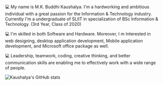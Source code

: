 💻 My name is M.K. Buddhi Kaushalya. I'm a hardworking and ambitious individual with a great passion for the Information & Technology industry. Currently I'm a undergraduate of SLIIT in specialization of BSc Information & Technology. (3rd Year, Class of 2020)

💻 I'm skilled in both Software and Hardware. Moreover, I m Interested in web designing, desktop application development, Mobile application development, and Microsoft office package as well.

💻 Leadership, teamwork, coding, creative thinking, and better communication skills are enabling me to effectively work with a wide range of people.

![Kaushalya's GitHub stats](https://github-readme-stats.vercel.app/api?username=IT20118372&show_icons=true&theme=blue-green)
